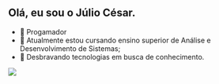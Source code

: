 ## Olá, eu sou o Júlio César.
- 🔭 Progamador
- 🌱 Atualmente estou cursando ensino superior de Análise e Desenvolvimento de Sistemas;
- 🤔 Desbravando tecnologias em busca de conhecimento.

<a href="https://www.linkedin.com/in/j%C3%BAlio-ara%C3%BAjo-348316234?lipi=urn%3Ali%3Apage%3Ad_flagship3_profile_view_base_contact_details%3Bprs09DpoR2GFvbq8OO%2Btbg%3D%3D" target="_blank"><img src="https://img.shields.io/badge/LinkedIn-0077B5?style=for-the-badge&logo=linkedin&logoColor=white">


